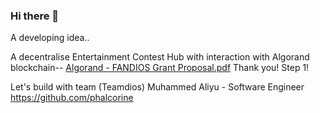 ### Hi there 👋

<!--
**Fandios/Fandios** is a ✨ _special_ ✨ repository because its `README.md` (this file) appears on your GitHub profile.

Here are some ideas to get you started:

- 🔭 I’m currently working on Decentralised Entertainment Contest Hub
- 🌱 I’m currently learning Project management, research and business development
- 👯 I’m looking to collaborate on with success for every development
- 🤔 I’m looking for help with more great ideas
- 💬 Ask me about business development
- 📫 How to reach me: fancystudiosme@gmail.com
- 😄 Pronouns: Let's continue bulding
- ⚡ Fun fact: Digital is the new world
--> A developing idea..
A decentralise Entertainment Contest Hub with interaction with Algorand blockchain--
[Algorand - FANDIOS Grant  Proposal.pdf](https://github.com/Fandios/Fandios/files/7892925/Algorand.-.FANDIOS.Grant.Proposal.pdf)
Thank you! Step 1!

Let's build with team (Teamdios) 
Muhammed Aliyu - Software Engineer
https://github.com/phalcorine

